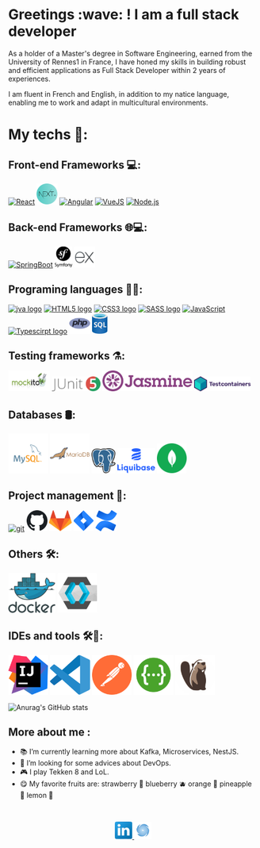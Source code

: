 <h1>Greetings :wave: ! I am a full stack developer</h1>
<p>As a holder of a Master's degree in Software Engineering, earned from the University of Rennes1 in France,
I have honed my skills in building robust and efficient applications as Full Stack Developer within 2 years of experiences.</p>
<p>I am fluent in French and English, in addition to my natice language, enabling me to work and adapt in multicultural environments.</p>

<h1>My techs 🧰: </h1>

<h2>Front-end Frameworks 💻: </h2>

<p>
    <a href="https://reactjs.org/" title="React" target="_blank"> <img alt="React" height ="42px" src="https://raw.githubusercontent.com/rahul-jha98/github_readme_icons/main/language_and_tools/square/react/react.svg"></a>
    <a href="https://nextjs.org/" title="NextJs" target="_blank"> <img alt="NextJs" height ="42px"  src="./assets/next.png"></a>
    <a href="https://angular.io/" title="Angular" target="_blank"> <img alt="Angular" height ="42px" src="https://raw.githubusercontent.com/rahul-jha98/github_readme_icons/main/language_and_tools/square/angular/angular.svg"></a>
    <a href="https://vuejs.org/" title="VueJS" target="_blank"> <img alt="VueJS" height ="42px" src="https://raw.githubusercontent.com/rahul-jha98/github_readme_icons/main/language_and_tools/square/vue/vue.svg"></a>
    <a href="https://nodejs.org" title="NodeJs" target="_blank"><img alt="Node.js" height ="42px" src="https://raw.githubusercontent.com/rahul-jha98/github_readme_icons/main/language_and_tools/square/node/node.svg"></a>
</p>

<h2>Back-end Frameworks 🌐💻: </h2>
 <p>
    <a href="https://spring.io/projects/spring-boot/" title="SpringBoot" target="_blank"> <img alt="SpringBoot" height ="42px"  src="https://raw.githubusercontent.com/rahul-jha98/github_readme_icons/main/language_and_tools/square/spring/spring.svg"></a>
    <a href="https://symfony.com/" title="Symfony" target="_blank"> <img alt="Symfony" height ="42px"  src="./assets/symfony.png"></a>
    <a href="https://expressjs.com/" title="ExpressJs" target="_blank"> <img alt="ExpressJs" height ="42px"  src="./assets/expressJS.png"></a>
 </p>

<h2>Programing languages 👨‍💻: </h2>
<p>
    <a href="https://www.w3schools.com/java/default.asp" title="java" target="_blank"> <img alt="jva logo" height ="42px"  src="https://raw.githubusercontent.com/rahul-jha98/github_readme_icons/main/language_and_tools/square/java/java.svg"></a>
    <a href="https://developer.mozilla.org/en-US/docs/Web/HTML" title="HTML5" target="_blank"> <img alt="HTML5 logo" height ="42px"  src="https://raw.githubusercontent.com/rahul-jha98/github_readme_icons/main/language_and_tools/square/html/html.svg"></a>
    <a href="https://developer.mozilla.org/en-US/docs/Web/CSS" title="CSS3" target="_blank"> <img alt="CSS3 logo" height ="42px"  src="https://raw.githubusercontent.com/rahul-jha98/github_readme_icons/main/language_and_tools/square/css/css.svg"></a>
    <a href="https://sass-lang.com/" title="SASS" target="_blank"> <img alt="SASS logo" height ="42px"  src="https://raw.githubusercontent.com/rahul-jha98/github_readme_icons/main/language_and_tools/square/sass/sass.svg"></a>
    <a href="https://developer.mozilla.org/en-US/docs/Web/JavaScript" title="javascript logo" target="_blank"> <img alt="JavaScript" height ="42px"  src="https://raw.githubusercontent.com/rahul-jha98/github_readme_icons/main/language_and_tools/square/javascript/javascript.svg"></a>
    <a href="https://www.typescriptlang.org/" title="Typescirpt" target="_blank"><img alt="Typescirpt logo" height ="42px" src="https://raw.githubusercontent.com/rahul-jha98/github_readme_icons/main/language_and_tools/square/typescript/typescript.svg"></a>
    <a href="https://www.w3schools.com/php/default.asp" title="PHP" target="_blank"> <img alt="php logo" height ="42px"  src="./assets/php.svg"></a>
    <a href="https://www.w3schools.com/sql/" title="SQL" target="_blank"> <img alt="sql logo" height ="42px"  src="./assets/sql.png"></a>
</p>

<h2>Testing frameworks ⚗️: </h2>
<p>
  <a href="https://www.baeldung.com/mockito-series" target="_blank"> <img alt="mockito logo" height='42px'  src="./assets/mockito.png"></a>
  <a href="https://junit.org/junit5/docs/current/user-guide/" target="_blank"> <img alt="junit5 logo" height='30px'  src="./assets/junit.png"></a>
  <a href="https://jasmine.github.io/" target="_blank"> <img alt="jasmine logo" height='42px' src="./assets/jasmine.png"></a>
  <a href="https://java.testcontainers.org/" target="_blank"> <img alt="testcontainers logo" height='30px'  src="./assets/testcontainers.svg"></a>
</p>

<h2>Databases 🛢️: </h2>
<p>
  <a href="https://https://dev.mysql.com/doc/" target="_blank"> <img alt="mysql logo" height ="80px"  src="./assets/mysql.svg"></a>
  <a href="https://mariadb.com/kb/en/documentation/" target="_blank"> <img alt="mariadb logo" height ="80px"  src="./assets/mariadb.svg"></a>
  <a href="https://www.postgresql.org/docs/" target="_blank"> <img alt="postgresql logo" height ="50px"  src="./assets/postgresql.png"></a>
  <a href="https://docs.liquibase.com/home.html" target="_blank"> <img alt="liquibase logo" height ="50px"  src="./assets/liquibase.png"></a>
  <a href="https://www.mongodb.com/" target="_blank"> <img alt="mongodb logo" height ="60px"  src="./assets/mongodb.svg"></a>
</p>

<h2>Project management 🎯: </h2>
<p>
  <a href="https://git-scm.com/" title="git" target="_blank"> <img src="https://raw.githubusercontent.com/rahul-jha98/github_readme_icons/main/language_and_tools/square/git-scm/git-scm.svg"  alt="git" height='42px'/></a>
  <a href="https://docs.github.com/en" title="GitHub" target="_blank"> <img src="./assets/github.svg"  alt="github logo" height='42px'/></a>
  <a href="https://docs.gitlab.com/" title="GitLab" target="_blank"> <img src="./assets/gitlab.svg"  alt="gitlab logo" height='42px'/></a>
  <a href="https://www.atlassian.com/software/jira?&aceid=&adposition=&adgroup=93058439420&campaign=9124878462&creative=542638212407&device=c&keyword=jira&matchtype=e&network=g&placement=&ds_kids=p51242141084&ds_e=GOOGLE&ds_eid=700000001558501&ds_e1=GOOGLE&gclid=Cj0KCQjwpeaYBhDXARIsAEzItbHSdU-va5N-ltgaB6SfnRzjZwzvYNRLPLF02NVNJESkDdGvk-CfaqsaAjkLEALw_wcB&gclsrc=aw.ds" title="Jira" target="_blank"> <img src="./assets/jira.svg" alt="Jira logo" height='42px'/></a>
  <a href="https://www.atlassian.com/software/confluence?gclsrc=aw.ds&&campaign=19280571487&adgroup=144874497735&targetid=kwd-311915468619&matchtype=e&network=g&device=c&device_model=&creative=665270863677&keyword=confluence%20documentation&placement=&target=&ds_eid=700000001542923&ds_e1=GOOGLE&gad_source=1&gclid=EAIaIQobChMIkJ6wqcKaigMVMvF5BB2vsBAhEAAYASAAEgI5y_D_BwE" title="GitLab" target="_blank"> <img src="./assets/confluence.png"  alt="confluence logo" height='42px'/></a>
</p>

<h2>Others 🛠️️: </h2>
<p>
  <a href="https://docs.docker.com/" target="_blank"> <img alt="docker logo" height ="80px"  src="./assets/docker.svg"></a>
  <a href="https://www.keycloak.org/documentation" target="_blank"> <img alt="keycloak logo" height ="80px"  src="./assets/keycloak.png"></a>
</p>

<h2>IDEs and tools 🛠️🧰️: </h2>
<p>
  <a href="https://www.jetbrains.com/idea/" target="_blank"> <img alt="intellij logo" height ="80px"  src="./assets/intellij.png"></a>
  <a href="https://code.visualstudio.com/" target="_blank"> <img alt="vscode logo" height ="80px"  src="./assets/vscode.png"></a>
  <a href="https://www.postman.com/" target="_blank"> <img alt="postman logo" height ="80px"  src="./assets/postman.svg"></a>
  <a href="https://swagger.io/" target="_blank"> <img alt="swagger logo" height ="80px"  src="./assets/swagger.png"></a>
  <a href="https://dbeaver.io/" target="_blank"> <img alt="dbeaver logo" height ="80px"  src="./assets/dbeaver.png"></a>
</p>

![Anurag's GitHub stats](https://github-readme-stats.vercel.app/api?username=tandrian&show_icons=true&theme=radical)

<h2>More about me : </h2>

- :books: I’m currently learning more about Kafka, Microservices, NestJS.
- 🤔 I’m looking for some advices about DevOps.
- 🎮 I play Tekken 8 and LoL.
- 😋 My favorite fruits are: strawberry :strawberry: blueberry :blueberries: orange :orange: pineapple :pineapple:
  lemon :lemon:

<br/>

<p align="center">
    <a href="https://www.linkedin.com/in/tahiriniaina-andrianina-rakotoarisoa-4a01aa211/" title="Discuss on linkedin">
        <img alt="linkedin logo" src="./assets/linkedin.png" width="35px" />
    </a>
    <a href="https://andrian-portfolio.vercel.app/" title="Visit my portfolio">
        <img alt="portfolio logo" src="./assets/portfolio.png" width="35px" />
    </a>
</p>
